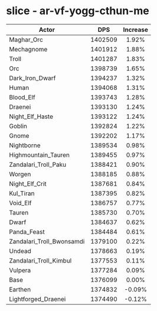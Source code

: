 # slice - ar-vf-yogg-cthun-me
| Actor | DPS | Increase |
|---|:---:|:---:|
|Maghar_Orc|1402509|1.92%|
|Mechagnome|1401912|1.88%|
|Troll|1401287|1.83%|
|Orc|1398739|1.65%|
|Dark_Iron_Dwarf|1394237|1.32%|
|Human|1394068|1.31%|
|Blood_Elf|1393743|1.28%|
|Draenei|1393130|1.24%|
|Night_Elf_Haste|1393122|1.24%|
|Goblin|1392824|1.22%|
|Gnome|1392202|1.17%|
|Nightborne|1389534|0.98%|
|Highmountain_Tauren|1389455|0.97%|
|Zandalari_Troll_Paku|1388421|0.90%|
|Worgen|1388185|0.88%|
|Night_Elf_Crit|1387681|0.84%|
|Kul_Tiran|1387395|0.82%|
|Void_Elf|1386757|0.77%|
|Tauren|1385730|0.70%|
|Dwarf|1384637|0.62%|
|Panda_Feast|1384484|0.61%|
|Zandalari_Troll_Bwonsamdi|1379100|0.22%|
|Undead|1378663|0.19%|
|Zandalari_Troll_Kimbul|1377553|0.11%|
|Vulpera|1377284|0.09%|
|Base|1376099|0.00%|
|Earthen|1374832|-0.09%|
|Lightforged_Draenei|1374490|-0.12%|
